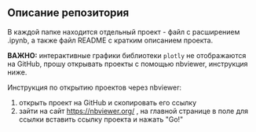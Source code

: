 ## Описание репозитория

В каждой папке находится отдельный проект - файл с расширением .ipynb, а также файл README с кратким описанием проекта. 

**ВАЖНО:** интерактивные графики библиотеки `plotly` не отображаются на GitHub, прошу открывать проекты с помощью nbviewer, инструкция ниже.

Инструкция по открытию проектов через nbviewer:  
1) открыть проект на GitHub и скопировать его ссылку
2) зайти на сайт https://nbviewer.org/ , на главной странице в поле для ссылки вставить ссылку проекта и нажать "Go!"

